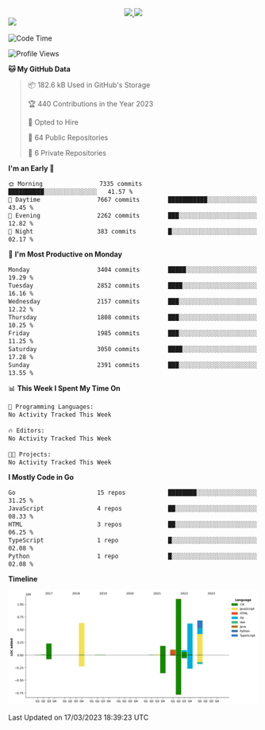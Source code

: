 <div align="center">
  <a href="https://github.com/arielsrv">
    <img height="180em" src="https://github-readme-stats.vercel.app/api?username=arielsrv&show_icons=true&theme=radical&include_all_commits=true&count_private=true"/>
    <img height="180em" src="https://github-readme-stats.vercel.app/api/top-langs/?username=arielsrv&layout=compact&langs_count=10&theme=radical"/>
 </a>
</div>

<div>
  <a href="https://www.linkedin.com/in/arielpineiro/" target="_blank">
    <img src="https://img.shields.io/badge/-LinkedIn-%230077B5?style=for-the-badge&logo=linkedin&logoColor=white" target="_blank">
  </a>
</div>

<!--START_SECTION:waka-->
![Code Time](http://img.shields.io/badge/Code%20Time-0%20secs-blue)

![Profile Views](http://img.shields.io/badge/Profile%20Views-0-blue)

**🐱 My GitHub Data** 

> 📦 182.6 kB Used in GitHub's Storage 
 > 
> 🏆 440 Contributions in the Year 2023
 > 
> 💼 Opted to Hire
 > 
> 📜 64 Public Repositories 
 > 
> 🔑 6 Private Repositories 
 > 
**I'm an Early 🐤** 

```text
🌞 Morning                7335 commits        ██████████░░░░░░░░░░░░░░░   41.57 % 
🌆 Daytime                7667 commits        ███████████░░░░░░░░░░░░░░   43.45 % 
🌃 Evening                2262 commits        ███░░░░░░░░░░░░░░░░░░░░░░   12.82 % 
🌙 Night                  383 commits         █░░░░░░░░░░░░░░░░░░░░░░░░   02.17 % 
```
📅 **I'm Most Productive on Monday** 

```text
Monday                   3404 commits        █████░░░░░░░░░░░░░░░░░░░░   19.29 % 
Tuesday                  2852 commits        ████░░░░░░░░░░░░░░░░░░░░░   16.16 % 
Wednesday                2157 commits        ███░░░░░░░░░░░░░░░░░░░░░░   12.22 % 
Thursday                 1808 commits        ███░░░░░░░░░░░░░░░░░░░░░░   10.25 % 
Friday                   1985 commits        ███░░░░░░░░░░░░░░░░░░░░░░   11.25 % 
Saturday                 3050 commits        ████░░░░░░░░░░░░░░░░░░░░░   17.28 % 
Sunday                   2391 commits        ███░░░░░░░░░░░░░░░░░░░░░░   13.55 % 
```


📊 **This Week I Spent My Time On** 

```text
💬 Programming Languages: 
No Activity Tracked This Week

🔥 Editors: 
No Activity Tracked This Week

🐱‍💻 Projects: 
No Activity Tracked This Week
```

**I Mostly Code in Go** 

```text
Go                       15 repos            ████████░░░░░░░░░░░░░░░░░   31.25 % 
JavaScript               4 repos             ██░░░░░░░░░░░░░░░░░░░░░░░   08.33 % 
HTML                     3 repos             ██░░░░░░░░░░░░░░░░░░░░░░░   06.25 % 
TypeScript               1 repo              █░░░░░░░░░░░░░░░░░░░░░░░░   02.08 % 
Python                   1 repo              █░░░░░░░░░░░░░░░░░░░░░░░░   02.08 % 
```



**Timeline**

![Lines of Code chart](https://raw.githubusercontent.com/arielsrv/arielsrv/main/assets/bar_graph.png)


 Last Updated on 17/03/2023 18:39:23 UTC
<!--END_SECTION:waka-->
